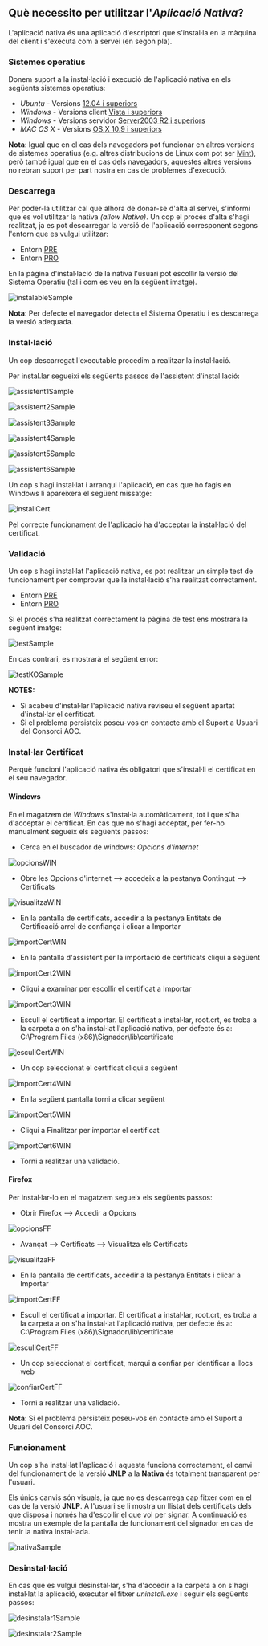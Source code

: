 <h2>Què necessito per utilitzar l'<i>Aplicació Nativa</i>?</h2>

L'aplicació nativa és una aplicació d'escriptori que s'instal·la en la màquina del client i s'executa com a servei (en segon pla). 

<h3>Sistemes operatius</h3>

Donem suport a la instal·lació i execució de l'aplicació nativa en els següents sistemes operatius:

 - *Ubuntu* - Versions [12.04 i superiors](https://wiki.ubuntu.com/Releases) 
 - *Windows* - Versions client [Vista i superiors](https://en.wikipedia.org/wiki/List_of_Microsoft_Windows_versions#Client_versions)
 - *Windows* - Versions servidor [Server2003 R2 i superiors](https://en.wikipedia.org/wiki/List_of_Microsoft_Windows_versions#Server_versions)
 - *MAC OS X* - Versions [OS.X 10.9 i superiors](https://en.wikipedia.org/wiki/MacOS#Release_history)
 
**Nota**: Igual que en el cas dels navegadors pot funcionar en altres versions de sistemes operatius (e.g. altres distribucions de Linux com pot ser [Mint](https://www.linuxmint.com/)), però també igual que en el cas dels navegadors, aquestes altres versions no rebran suport per part nostra en cas de problemes d'execució.

<h3>Descarrega</h3>

Per poder-la utilitzar cal que alhora de donar-se d'alta al servei, s'informi que es vol utilitzar la nativa _(allow Native)_. 
Un cop el procés d'alta s'hagi realitzat, ja es pot descarregar la versió de l'aplicació corresponent segons l'entorn que es vulgui utilitzar:

- Entorn [PRE](https://signador-pre.aoc.cat/signador/installNativa)
- Entorn [PRO](https://signador.aoc.cat/signador/installNativa)

En la pàgina d'instal·lació de la nativa l'usuari pot escollir la versió del Sistema Operatiu (tal i com es veu en la següent imatge).

![instalableSample](https://github.com/ConsorciAOC/signador/blob/master/guiaUsuaris/imgs/instalableSample.png)

**Nota**: Per defecte el navegador detecta el Sistema Operatiu i es descarrega la versió adequada.

<h3>Instal·lació</h3>

Un cop descarregat l'executable procedim a realitzar la instal·lació.

Per instal.lar segueixi els següents passos de l'assistent d'instal·lació:

![assistent1Sample](https://github.com/ConsorciAOC/signador/blob/master/guiaUsuaris/imgs/assistent1Sample.png)

![assistent2Sample](https://github.com/ConsorciAOC/signador/blob/master/guiaUsuaris/imgs/assistent2Sample.png)

![assistent3Sample](https://github.com/ConsorciAOC/signador/blob/master/guiaUsuaris/imgs/assistent3Sample.png)

![assistent4Sample](https://github.com/ConsorciAOC/signador/blob/master/guiaUsuaris/imgs/assistent4Sample.png)

![assistent5Sample](https://github.com/ConsorciAOC/signador/blob/master/guiaUsuaris/imgs/assistent5Sample.png)

![assistent6Sample](https://github.com/ConsorciAOC/signador/blob/master/guiaUsuaris/imgs/assistent6Sample.png)

Un cop s'hagi instal·lat i arranqui l'aplicació, en cas que ho fagis en Windows li apareixerà el següent missatge:

![installCert](https://github.com/ConsorciAOC/signador/blob/master/guiaUsuaris/imgs/installCert.PNG)

Pel correcte funcionament de l'aplicació ha d'acceptar la instal·lació del certificat.

<h3>Validació</h3>

Un cop s'hagi instal·lat l'aplicació nativa, es pot realitzar un simple test de funcionament per comprovar que la instal·lació s'ha realitzat correctament.

- Entorn [PRE](https://signador-pre.aoc.cat/signador/testNativa)
- Entorn [PRO](https://signador.aoc.cat/signador/testNativa)

Si el procés s'ha realitzat correctament la pàgina de test ens mostrarà la següent imatge:

![testSample](https://github.com/ConsorciAOC/signador/blob/master/guiaUsuaris/imgs/testSample.png)

En cas contrari, es mostrarà el següent error:

![testKOSample](https://github.com/ConsorciAOC/signador/blob/master/guiaUsuaris/imgs/testKOSample.png)

**NOTES:** 
* Si acabeu d'instal·lar l'aplicació nativa reviseu el següent apartat d'instal·lar el cerfiticat.
* Si el problema persisteix poseu-vos en contacte amb el Suport a Usuari del Consorci AOC.

<h3>Instal·lar Certificat</h3>

Perquè funcioni l'aplicació nativa és obligatori que s'instal·li el certificat en el seu navegador.

<h4>Windows</h4>

En el magatzem de _Windows_ s'instal·la automàticament, tot i que s'ha d'acceptar el certificat. En cas que no s'hagi acceptat, per fer-ho manualment segueix els següents passos:

* Cerca en el buscador de windows: _Opcions d'internet_

![opcionsWIN](https://github.com/ConsorciAOC/signador/blob/master/guiaUsuaris/imgs/opcionsWIN.png)

* Obre les Opcions d'internet --> accedeix a la pestanya Contingut --> Certificats

![visualitzaWIN](https://github.com/ConsorciAOC/signador/blob/master/guiaUsuaris/imgs/visualitzaWIN.png)

* En la pantalla de certificats, accedir a la pestanya Entitats de Certificació arrel de confiança i clicar a Importar

![importCertWIN](https://github.com/ConsorciAOC/signador/blob/master/guiaUsuaris/imgs/importCertWIN.png)

* En la pantalla d'assistent per la importació de certificats cliqui a següent

![importCert2WIN](https://github.com/ConsorciAOC/signador/blob/master/guiaUsuaris/imgs/importCert2WIN.png)

* Cliqui a examinar per escollir el certificat a Importar

![importCert3WIN](https://github.com/ConsorciAOC/signador/blob/master/guiaUsuaris/imgs/importCert3WIN.png)

* Escull el certificat a importar.
El certificat a instal·lar, root.crt, es troba a la carpeta a on s'ha instal·lat l'aplicació nativa, per defecte és a: 
C:\Program Files (x86)\Signador\lib\certificate

![escullCertWIN](https://github.com/ConsorciAOC/signador/blob/master/guiaUsuaris/imgs/escullCertWIN.png)

* Un cop seleccionat el certificat cliqui a següent

![importCert4WIN](https://github.com/ConsorciAOC/signador/blob/master/guiaUsuaris/imgs/importCert4WIN.png)

* En la següent pantalla torni a clicar següent

![importCert5WIN](https://github.com/ConsorciAOC/signador/blob/master/guiaUsuaris/imgs/importCert5WIN.png)

* Cliqui a Finalitzar per importar el certificat

![importCert6WIN](https://github.com/ConsorciAOC/signador/blob/master/guiaUsuaris/imgs/importCert6WIN.png)

* Torni a realitzar una validació.

<h4>Firefox</h4>

Per instal·lar-lo en el magatzem segueix els següents passos:

* Obrir Firefox --> Accedir a Opcions 

![opcionsFF](https://github.com/ConsorciAOC/signador/blob/master/guiaUsuaris/imgs/opcionsFF.png)

* Avançat --> Certificats --> Visualitza els Certificats

![visualitzaFF](https://github.com/ConsorciAOC/signador/blob/master/guiaUsuaris/imgs/visualitzaFF.png)

* En la pantalla de certificats, accedir a la pestanya Entitats i clicar a Importar

![importCertFF](https://github.com/ConsorciAOC/signador/blob/master/guiaUsuaris/imgs/importCertFF.png)

* Escull el certificat a importar.
El certificat a instal·lar, root.crt, es troba a la carpeta a on s'ha instal·lat l'aplicació nativa, per defecte és a: 
C:\Program Files (x86)\Signador\lib\certificate

![escullCertFF](https://github.com/ConsorciAOC/signador/blob/master/guiaUsuaris/imgs/escullCertFF.png)

* Un cop seleccionat el certificat, marqui a confiar per identificar a llocs web

![confiarCertFF](https://github.com/ConsorciAOC/signador/blob/master/guiaUsuaris/imgs/confiarCertFF.png)

* Torni a realitzar una validació.

**Nota**: Si el problema persisteix poseu-vos en contacte amb el Suport a Usuari del Consorci AOC.

<h3>Funcionament</h3>

Un cop s'ha instal·lat l'aplicació i aquesta funciona correctament, el canvi del funcionament de la versió **JNLP** a la **Nativa** és totalment transparent per l'usuari. 

Els únics canvis són visuals, ja que no es descarrega cap fitxer com en el cas de la versió **JNLP**.
A l'usuari se li mostra un llistat dels certificats dels que disposa i només ha d'escollir el que vol per signar. 
A continuació es mostra un exemple de la pantalla de funcionament del signador en cas de tenir la nativa instal·lada.

![nativaSample](https://github.com/ConsorciAOC/signador/blob/master/guiaUsuaris/imgs/nativaSample.png)

<h3>Desinstal·lació</h3>

En cas que es vulgui desinstal·lar, s'ha d'accedir a la carpeta a on s'hagi instal·lat la aplicació, executar el fitxer _uninstall.exe_ i seguir els següents passos:

![desinstalar1Sample](https://github.com/ConsorciAOC/signador/blob/master/guiaUsuaris/imgs/desinstalar1Sample.png)

![desinstalar2Sample](https://github.com/ConsorciAOC/signador/blob/master/guiaUsuaris/imgs/desinstalar2Sample.png)

